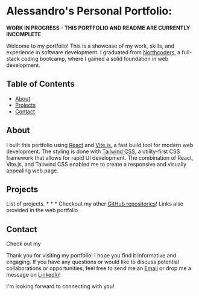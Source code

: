 # Alessandro's Personal Portfolio:

**WORK IN PROGRESS - THIS PORTFOLIO AND README ARE CURRENTLY INCOMPLETE**

Welcome to my portfolio! This is a showcase of my work, skills, and experience in software development. I graduated from [Northcoders](https://www.northcoders.com/), a full-stack coding bootcamp, where I gained a solid foundation in web development.

## Table of Contents

- [About](#about)
- [Projects](#projects)
- [Contact](#contact)


## About
I built this portfolio using [React](https://reactjs.org/) and [Vite.js](https://vitejs.dev/), a fast build tool for modern web development. The styling is done with [Tailwind CSS](https://tailwindcss.com/), a utility-first CSS framework that allows for rapid UI development. The combination of React, Vite.js, and Tailwind CSS enabled me to create a responsive and visually appealing web page.


## Projects

List of projects.
*
*
*
Checkout my other [GitHub repositories](https://github.com/alessandro-001)!
Links also provided in the web portfolio




## Contact

Check out my 



Thank you for visiting my portfolio! I hope you find it informative and engaging. If you have any questions or would like to discuss potential collaborations or opportunities, feel free to send me an [Email](mailto:alessandrofrondini@gmail.com) or drop me a message on [LinkedIn](https://www.linkedin.com/in/alefrondini/)!

I'm looking forward to connecting with you!
